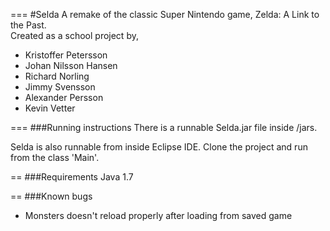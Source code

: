 ===
#Selda
A remake of the classic Super Nintendo game, Zelda: A Link to the Past. <br>
Created as a school project by,

<ul>
<li>Kristoffer Petersson</li>
<li>Johan Nilsson Hansen</li>
<li>Richard Norling</li>
<li>Jimmy Svensson</li>
<li>Alexander Persson</li>
<li>Kevin Vetter</li>

</ul>
===
###Running instructions
There is a runnable Selda.jar file inside /jars.


Selda is also runnable from inside Eclipse IDE.
Clone the project and run from the class 'Main'.
<br />

==
###Requirements
Java 1.7
<br />

==
###Known bugs
<ul>
<li>Monsters doesn't reload properly after loading from saved game</li>
</ul>
